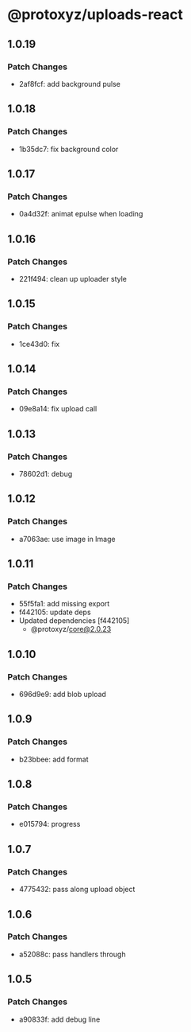 # @protoxyz/uploads-react

## 1.0.19

### Patch Changes

- 2af8fcf: add background pulse

## 1.0.18

### Patch Changes

- 1b35dc7: fix background color

## 1.0.17

### Patch Changes

- 0a4d32f: animat epulse when loading

## 1.0.16

### Patch Changes

- 221f494: clean up uploader style

## 1.0.15

### Patch Changes

- 1ce43d0: fix

## 1.0.14

### Patch Changes

- 09e8a14: fix upload call

## 1.0.13

### Patch Changes

- 78602d1: debug

## 1.0.12

### Patch Changes

- a7063ae: use image in Image

## 1.0.11

### Patch Changes

- 55f5fa1: add missing export
- f442105: update deps
- Updated dependencies [f442105]
  - @protoxyz/core@2.0.23

## 1.0.10

### Patch Changes

- 696d9e9: add blob upload

## 1.0.9

### Patch Changes

- b23bbee: add format

## 1.0.8

### Patch Changes

- e015794: progress

## 1.0.7

### Patch Changes

- 4775432: pass along upload object

## 1.0.6

### Patch Changes

- a52088c: pass handlers through

## 1.0.5

### Patch Changes

- a90833f: add debug line
